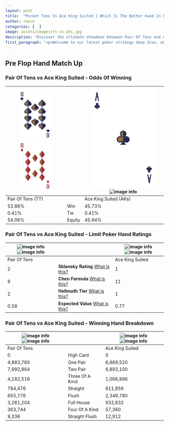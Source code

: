 ```yaml
---
layout: post
title:  "Pocket Tens Vs Ace King Suited | Which Is The Better Hand In Poker? A Complete Guide"
author: reece
categories: [  ]
image: assets/images/tt-vs-aks.jpg
description: "Discover the ultimate showdown between Pair Of Tens and Ace King Suited in poker! Uncover the odds, strategies, and scenarios where one hand triumphs over the other. Get ready to up your poker game with this thrilling analysis."
first_paragraph: "<p>Welcome to our latest poker strategy deep dive, where we're pitting two distinct hands against each other in a high-stakes showdown: Pair Of Tens vs Ace King Suited.</p><p>In the dynamic world of poker, every decision counts, and knowing which hand holds the upper hand is key to your success at the table.</p><p>In this article, we'll dissect these two hands, explore the scenarios where one dominates the other, and equip you with the knowledge to make strategic choices that can tip the odds in your favor.</p><p>Get ready to unravel the intriguing dynamics of these poker hands and elevate your game to new heights.</p>"
---
```




[comment]: # (sp0)

## Pre Flop Hand Match Up

<div class="table hand-ratings" markdown="1"> 



### Pair Of Tens vs Ace King Suited - Odds Of Winning


    
| ![image info](assets/images/hand1/T.png) ![image info](assets/images/hand1/to.png) |  | ![image info](assets/images/hand2/A.png) ![image info](assets/images/hand2/ks.png) |
| -------- | -------- | -------- |
| Pair Of Tens (TT) |  | Ace King Suited (AKs) |
| 53.86% | Win | 45.73% |
| 0.41% | Tie | 0.41% |
| 54.06% | Equity | 45.94% |




[comment]: # (sp1)



### Pair Of Tens vs Ace King Suited - Limit Poker Hand Ratings


    
| ![image info](https://www.riverpairs.com/assets/images/hand1/T.png) ![image info](https://www.riverpairs.com/assets/images/hand1/to.png) |  | ![image info](https://www.riverpairs.com/assets/images/hand2/A.png) ![image info](https://www.riverpairs.com/assets/images/hand2/ks.png) |
| -------- | -------- | -------- |
| Pair Of Tens |  | Ace King Suited |
| 2 | **Sklansky Rating** [What is this?](/sklansky-rating-explained) | 1 |
| 9 | **Chen Formula** [What is this?](/chen-formula-explained) | 11 |
| 2 | **Hellmuth Tier** [What is this?](/Hellmuth-tier-explained) | 1 |
| 0.58 | **Expected Value** [What is this?](/expected-value-explained) | 0.77 |




[comment]: # (sp2)



### Pair Of Tens vs Ace King Suited - Winning Hand Breakdown


    
| ![image info](https://www.riverpairs.com/assets/images/hand1/T.png) ![image info](https://www.riverpairs.com/assets/images/hand1/to.png) |  | ![image info](https://www.riverpairs.com/assets/images/hand2/A.png) ![image info](https://www.riverpairs.com/assets/images/hand2/ks.png) |
| -------- | -------- | -------- |
| Pair Of Tens |  | Ace King Suited |
| 0 | High Card | 0 |
| 4,883,760 | One Pair | 6,869,520 |
| 7,992,864 | Two Pair | 6,893,100 |
| 4,182,516 | Three Of A Kind | 1,066,896 |
| 784,476 | Straight | 611,856 |
| 655,776 | Flush | 2,349,780 |
| 3,261,204 | Full House | 932,832 |
| 363,744 | Four Of A Kind | 57,360 |
| 9,336 | Straight Flush | 12,912 |




[comment]: # (sp3)



</div>

[comment]: # (sp4)



[comment]: # (sp5)

